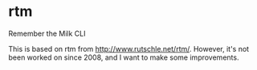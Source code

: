 rtm
===

Remember the Milk CLI

This is based on rtm from http://www.rutschle.net/rtm/. However, it's not been worked on since 2008, and I want to make some improvements.
